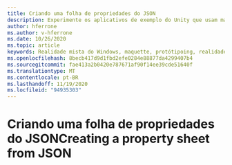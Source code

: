 ```yaml
---
title: Criando uma folha de propriedades do JSON
description: Experimente os aplicativos de exemplo do Unity que usam maquette.
author: hferrone
ms.author: v-hferrone
ms.date: 10/26/2020
ms.topic: article
keywords: Realidade mista do Windows, maquette, protótipoing, realidade misturada, realidade virtual, VR, Sr, comentários, Hub de comentários, bugs
ms.openlocfilehash: 8becb417d9d1fbd2efe0284e88877da4299407b4
ms.sourcegitcommit: fae413a2b0420e787671af90f14ee39cde51640f
ms.translationtype: MT
ms.contentlocale: pt-BR
ms.lasthandoff: 11/19/2020
ms.locfileid: "94935303"
---
```

# <a name="creating-a-property-sheet-from-json"></a><span data-ttu-id="738d9-104">Criando uma folha de propriedades do JSON</span><span class="sxs-lookup"><span data-stu-id="738d9-104">Creating a property sheet from JSON</span></span>

<!-- TODO(Harrison/Stefan): Need cool header image from tutorial -->

<!-- TODO(Stefan): Create tutorial content and screenshots -->

